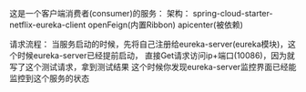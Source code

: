 这是一个客户端消费者(consumer)的服务：
    架构：
        spring-cloud-starter-netflix-eureka-client
        openFeign(内置Ribbon)
        apicenter(被依赖)
        
请求流程：
    当服务启动的时候，先将自己注册给eureka-server(eureka模块)，这个时候eureka-server已经提前启动，
    直接Get请求访问ip+端口(10086)，因为就写了这个测试请求，拿到测试结果
    这个时候你发现eureka-server监控界面已经能监控到这个服务的状态
        
        